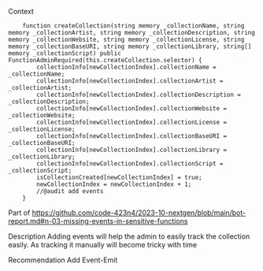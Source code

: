 Context
```
    function createCollection(string memory _collectionName, string memory _collectionArtist, string memory _collectionDescription, string memory _collectionWebsite, string memory _collectionLicense, string memory _collectionBaseURI, string memory _collectionLibrary, string[] memory _collectionScript) public FunctionAdminRequired(this.createCollection.selector) {
        collectionInfo[newCollectionIndex].collectionName = _collectionName;
        collectionInfo[newCollectionIndex].collectionArtist = _collectionArtist;
        collectionInfo[newCollectionIndex].collectionDescription = _collectionDescription;
        collectionInfo[newCollectionIndex].collectionWebsite = _collectionWebsite;
        collectionInfo[newCollectionIndex].collectionLicense = _collectionLicense;
        collectionInfo[newCollectionIndex].collectionBaseURI = _collectionBaseURI;
        collectionInfo[newCollectionIndex].collectionLibrary = _collectionLibrary;
        collectionInfo[newCollectionIndex].collectionScript = _collectionScript;
        isCollectionCreated[newCollectionIndex] = true;
        newCollectionIndex = newCollectionIndex + 1;
        //@audit add events
    }
```
Part of https://github.com/code-423n4/2023-10-nextgen/blob/main/bot-report.md#n-03-missing-events-in-sensitive-functions

Description
Adding events will help the admin to easily track the collection easily. As tracking it manually will become tricky with time

Recommendation
Add Event-Emit